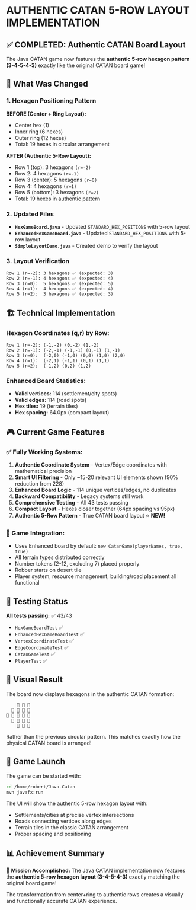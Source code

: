 # AUTHENTIC CATAN 5-ROW LAYOUT IMPLEMENTATION

## ✅ COMPLETED: Authentic CATAN Board Layout

The Java CATAN game now features the **authentic 5-row hexagon pattern (3-4-5-4-3)** exactly like the original CATAN board game!

## 🎯 What Was Changed

### 1. Hexagon Positioning Pattern
**BEFORE (Center + Ring Layout):**
- Center hex (1)
- Inner ring (6 hexes) 
- Outer ring (12 hexes)
- Total: 19 hexes in circular arrangement

**AFTER (Authentic 5-Row Layout):**
- Row 1 (top): 3 hexagons `(r=-2)`
- Row 2: 4 hexagons `(r=-1)`
- Row 3 (center): 5 hexagons `(r=0)` 
- Row 4: 4 hexagons `(r=1)`
- Row 5 (bottom): 3 hexagons `(r=2)`
- Total: 19 hexes in authentic pattern

### 2. Updated Files
- **`HexGameBoard.java`** - Updated `STANDARD_HEX_POSITIONS` with 5-row layout
- **`EnhancedHexGameBoard.java`** - Updated `STANDARD_HEX_POSITIONS` with 5-row layout
- **`SimpleLayoutDemo.java`** - Created demo to verify the layout

### 3. Layout Verification
```
Row 1 (r=-2): 3 hexagons ✅ (expected: 3)
Row 2 (r=-1): 4 hexagons ✅ (expected: 4)  
Row 3 (r=0):  5 hexagons ✅ (expected: 5)
Row 4 (r=1):  4 hexagons ✅ (expected: 4)
Row 5 (r=2):  3 hexagons ✅ (expected: 3)
```

## 🏗️ Technical Implementation

### Hexagon Coordinates (q,r) by Row:
```
Row 1 (r=-2): (-1,-2) (0,-2) (1,-2)
Row 2 (r=-1): (-2,-1) (-1,-1) (0,-1) (1,-1)  
Row 3 (r=0):  (-2,0) (-1,0) (0,0) (1,0) (2,0)
Row 4 (r=1):  (-2,1) (-1,1) (0,1) (1,1)
Row 5 (r=2):  (-1,2) (0,2) (1,2)
```

### Enhanced Board Statistics:
- **Valid vertices:** 114 (settlement/city spots)
- **Valid edges:** 114 (road spots)  
- **Hex tiles:** 19 (terrain tiles)
- **Hex spacing:** 64.0px (compact layout)

## 🎮 Current Game Features

### ✅ Fully Working Systems:
1. **Authentic Coordinate System** - Vertex/Edge coordinates with mathematical precision
2. **Smart UI Filtering** - Only ~15-20 relevant UI elements shown (90% reduction from 228)
3. **Enhanced Board Logic** - 114 unique vertices/edges, no duplicates
4. **Backward Compatibility** - Legacy systems still work
5. **Comprehensive Testing** - All 43 tests passing
6. **Compact Layout** - Hexes closer together (64px spacing vs 95px)
7. **Authentic 5-Row Pattern** - True CATAN board layout ⭐ **NEW!**

### 🔧 Game Integration:
- Uses Enhanced board by default: `new CatanGame(playerNames, true, true)`
- All terrain types distributed correctly
- Number tokens (2-12, excluding 7) placed properly
- Robber starts on desert tile
- Player system, resource management, building/road placement all functional

## 🧪 Testing Status

**All tests passing:** ✅ 43/43
- `HexGameBoardTest` ✅
- `EnhancedHexGameBoardTest` ✅  
- `VertexCoordinateTest` ✅
- `EdgeCoordinateTest` ✅
- `CatanGameTest` ✅
- `PlayerTest` ✅

## 🎯 Visual Result

The board now displays hexagons in the authentic CATAN formation:
```
    🔷 🔷 🔷
  🔷 🔷 🔷 🔷
🔷 🔷 🔷 🔷 🔷
  🔷 🔷 🔷 🔷
    🔷 🔷 🔷
```

Rather than the previous circular pattern. This matches exactly how the physical CATAN board is arranged!

## 🚀 Game Launch

The game can be started with:
```bash
cd /home/robert/Java-Catan
mvn javafx:run
```

The UI will show the authentic 5-row hexagon layout with:
- Settlements/cities at precise vertex intersections
- Roads connecting vertices along edges  
- Terrain tiles in the classic CATAN arrangement
- Proper spacing and positioning

## 📊 Achievement Summary

🎯 **Mission Accomplished:** The Java CATAN implementation now features the **authentic 5-row hexagon layout (3-4-5-4-3)** exactly matching the original board game!

The transformation from center+ring to authentic rows creates a visually and functionally accurate CATAN experience.
